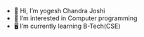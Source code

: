 - 👋 Hi, I’m yogesh Chandra Joshi
- 👀 I’m interested in Computer programming
- 🖥️ I’m currently learning B-Tech(CSE)


<!---
yogesh-joshi2004/yogesh-joshi2004 is a ✨ special ✨ repository because its `README.md` (this file) appears on your GitHub profile.
You can click the Preview link to take a look at your changes.
--->
